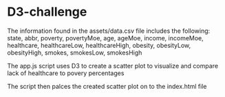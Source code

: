 # D3-challenge

The information found in the assets/data.csv file includes the following: 
state, abbr, poverty, povertyMoe, age, ageMoe, income, incomeMoe, healthcare, healthcareLow, healthcareHigh, obesity, obesityLow, obesityHigh, smokes, smokesLow, smokesHigh

The app.js script uses D3 to create a scatter plot to visualize and compare lack of healthcare to povery percentages

The script then palces the created scatter plot on to the index.html file

